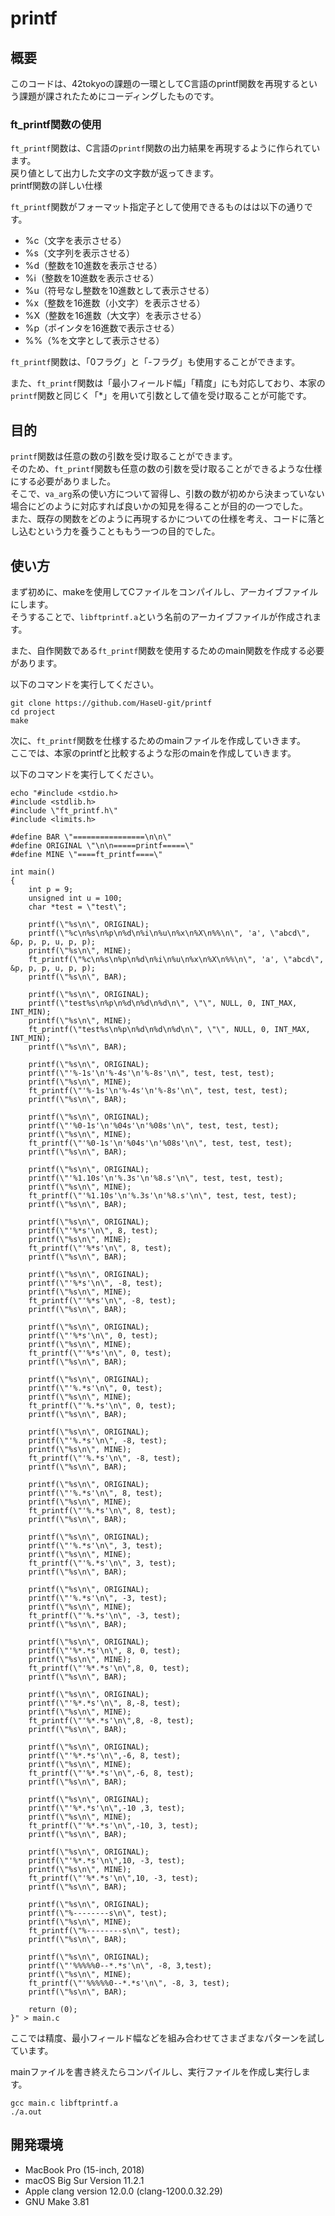 # printf

## 概要
このコードは、42tokyoの課題の一環としてC言語のprintf関数を再現するという課題が課されたためにコーディングしたものです。  

### ft_printf関数の使用
`ft_printf`関数は、C言語の`printf`関数の出力結果を再現するように作られています。  
戻り値として出力した文字の文字数が返ってきます。  
printf関数の詳しい仕様

`ft_printf`関数がフォーマット指定子として使用できるものはは以下の通りです。  

- %c（文字を表示させる）
- %s（文字列を表示させる）
- %d（整数を10進数を表示させる）
- %i（整数を10進数を表示させる）
- %u（符号なし整数を10進数として表示させる）
- %x（整数を16進数（小文字）を表示させる）
- %X（整数を16進数（大文字）を表示させる）
- %p（ポインタを16進数で表示させる）
- %%（%を文字として表示させる）

`ft_printf`関数は、「0フラグ」と「-フラグ」も使用することができます。  

また、`ft_printf`関数は「最小フィールド幅」「精度」にも対応しており、本家の`printf`関数と同じく「\*」を用いて引数として値を受け取ることが可能です。  

## 目的
`printf`関数は任意の数の引数を受け取ることができます。  
そのため、`ft_printf`関数も任意の数の引数を受け取ることができるような仕様にする必要がありました。  
そこで、`va_arg`系の使い方について習得し、引数の数が初めから決まっていない場合にどのように対応すれば良いかの知見を得ることが目的の一つでした。  
また、既存の関数をどのように再現するかについての仕様を考え、コードに落とし込むという力を養うことももう一つの目的でした。  


## 使い方
まず初めに、makeを使用してCファイルをコンパイルし、アーカイブファイルにします。  
そうすることで、`libftprintf.a`という名前のアーカイブファイルが作成されます。  

また、自作関数である`ft_printf`関数を使用するためのmain関数を作成する必要があります。  

以下のコマンドを実行してください。  

```shell
git clone https://github.com/HaseU-git/printf
cd project
make
```

次に、`ft_printf`関数を仕様するためのmainファイルを作成していきます。  
ここでは、本家のprintfと比較するような形のmainを作成していきます。  

以下のコマンドを実行してください。  

```shell
echo "#include <stdio.h>
#include <stdlib.h>
#include \"ft_printf.h\"
#include <limits.h>

#define BAR \"================\n\n\"
#define ORIGINAL \"\n\n=====printf=====\"
#define MINE \"====ft_printf====\"

int main()
{
	int p = 9;
	unsigned int u = 100;
	char *test = \"test\";

	printf(\"%s\n\", ORIGINAL);
	printf(\"%c\n%s\n%p\n%d\n%i\n%u\n%x\n%X\n%%\n\", 'a', \"abcd\", &p, p, p, u, p, p);
	printf(\"%s\n\", MINE);
	ft_printf(\"%c\n%s\n%p\n%d\n%i\n%u\n%x\n%X\n%%\n\", 'a', \"abcd\", &p, p, p, u, p, p);
	printf(\"%s\n\", BAR);

	printf(\"%s\n\", ORIGINAL);
	printf(\"test%s\n%p\n%d\n%d\n%d\n\", \"\", NULL, 0, INT_MAX, INT_MIN);
	printf(\"%s\n\", MINE);
	ft_printf(\"test%s\n%p\n%d\n%d\n%d\n\", \"\", NULL, 0, INT_MAX, INT_MIN);
	printf(\"%s\n\", BAR);

	printf(\"%s\n\", ORIGINAL);
	printf(\"'%-1s'\n'%-4s'\n'%-8s'\n\", test, test, test);
	printf(\"%s\n\", MINE);
	ft_printf(\"'%-1s'\n'%-4s'\n'%-8s'\n\", test, test, test);
	printf(\"%s\n\", BAR);

	printf(\"%s\n\", ORIGINAL);
	printf(\"'%0-1s'\n'%04s'\n'%08s'\n\", test, test, test);
	printf(\"%s\n\", MINE);
	ft_printf(\"'%0-1s'\n'%04s'\n'%08s'\n\", test, test, test);
	printf(\"%s\n\", BAR);

	printf(\"%s\n\", ORIGINAL);
	printf(\"'%1.10s'\n'%.3s'\n'%8.s'\n\", test, test, test);
	printf(\"%s\n\", MINE);
	ft_printf(\"'%1.10s'\n'%.3s'\n'%8.s'\n\", test, test, test);
	printf(\"%s\n\", BAR);

	printf(\"%s\n\", ORIGINAL);
	printf(\"'%*s'\n\", 8, test);
	printf(\"%s\n\", MINE);
	ft_printf(\"'%*s'\n\", 8, test);
	printf(\"%s\n\", BAR);

	printf(\"%s\n\", ORIGINAL);
	printf(\"'%*s'\n\", -8, test);
	printf(\"%s\n\", MINE);
	ft_printf(\"'%*s'\n\", -8, test);
	printf(\"%s\n\", BAR);

	printf(\"%s\n\", ORIGINAL);
	printf(\"'%*s'\n\", 0, test);
	printf(\"%s\n\", MINE);
	ft_printf(\"'%*s'\n\", 0, test);
	printf(\"%s\n\", BAR);

	printf(\"%s\n\", ORIGINAL);
	printf(\"'%.*s'\n\", 0, test);
	printf(\"%s\n\", MINE);
	ft_printf(\"'%.*s'\n\", 0, test);
	printf(\"%s\n\", BAR);

	printf(\"%s\n\", ORIGINAL);
	printf(\"'%.*s'\n\", -8, test);
	printf(\"%s\n\", MINE);
	ft_printf(\"'%.*s'\n\", -8, test);
	printf(\"%s\n\", BAR);

	printf(\"%s\n\", ORIGINAL);
	printf(\"'%.*s'\n\", 8, test);
	printf(\"%s\n\", MINE);
	ft_printf(\"'%.*s'\n\", 8, test);
	printf(\"%s\n\", BAR);

	printf(\"%s\n\", ORIGINAL);
	printf(\"'%.*s'\n\", 3, test);
	printf(\"%s\n\", MINE);
	ft_printf(\"'%.*s'\n\", 3, test);
	printf(\"%s\n\", BAR);

	printf(\"%s\n\", ORIGINAL);
	printf(\"'%.*s'\n\", -3, test);
	printf(\"%s\n\", MINE);
	ft_printf(\"'%.*s'\n\", -3, test);
	printf(\"%s\n\", BAR);

	printf(\"%s\n\", ORIGINAL);
	printf(\"'%*.*s'\n\", 8, 0, test);
	printf(\"%s\n\", MINE);
	ft_printf(\"'%*.*s'\n\",8, 0, test);
	printf(\"%s\n\", BAR);

	printf(\"%s\n\", ORIGINAL);
	printf(\"'%*.*s'\n\", 8,-8, test);
	printf(\"%s\n\", MINE);
	ft_printf(\"'%*.*s'\n\",8, -8, test);
	printf(\"%s\n\", BAR);

	printf(\"%s\n\", ORIGINAL);
	printf(\"'%*.*s'\n\",-6, 8, test);
	printf(\"%s\n\", MINE);
	ft_printf(\"'%*.*s'\n\",-6, 8, test);
	printf(\"%s\n\", BAR);

	printf(\"%s\n\", ORIGINAL);
	printf(\"'%*.*s'\n\",-10 ,3, test);
	printf(\"%s\n\", MINE);
	ft_printf(\"'%*.*s'\n\",-10, 3, test);
	printf(\"%s\n\", BAR);

	printf(\"%s\n\", ORIGINAL);
	printf(\"'%*.*s'\n\",10, -3, test);
	printf(\"%s\n\", MINE);
	ft_printf(\"'%*.*s'\n\",10, -3, test);
	printf(\"%s\n\", BAR);

	printf(\"%s\n\", ORIGINAL);
	printf(\"%--------s\n\", test);
	printf(\"%s\n\", MINE);
	ft_printf(\"%--------s\n\", test);
	printf(\"%s\n\", BAR);

	printf(\"%s\n\", ORIGINAL);
	printf(\"'%%%%%0--*.*s'\n\", -8, 3,test);
	printf(\"%s\n\", MINE);
	ft_printf(\"'%%%%%0--*.*s'\n\", -8, 3, test);
	printf(\"%s\n\", BAR);

	return (0);
}" > main.c
```

ここでは精度、最小フィールド幅などを組み合わせてさまざまなパターンを試しています。 

mainファイルを書き終えたらコンパイルし、実行ファイルを作成し実行します。  

```
gcc main.c libftprintf.a
./a.out
```

## 開発環境
- MacBook Pro (15-inch, 2018)
- macOS Big Sur Version 11.2.1
- Apple clang version 12.0.0 (clang-1200.0.32.29)
- GNU Make 3.81

